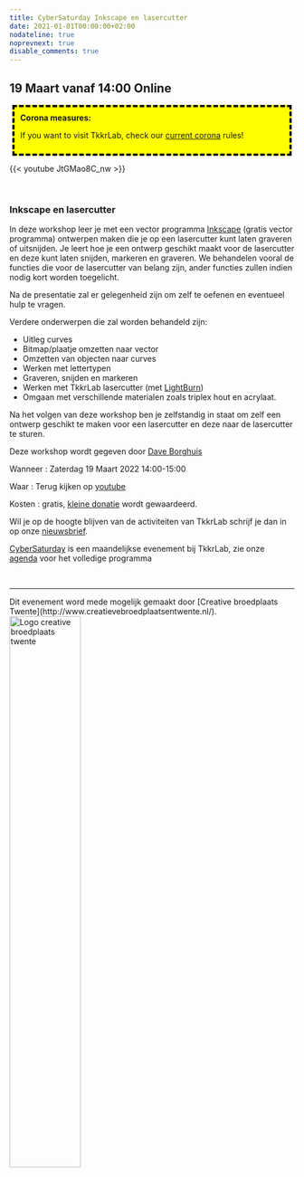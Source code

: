 ```yaml
---
title: CyberSaturday Inkscape en lasercutter
date: 2021-01-01T00:00:00+02:00
nodateline: true
noprevnext: true
disable_comments: true
---
```


## 19 Maart vanaf 14:00 Online ##

<div style="background: yellow;margin: 5px;padding:10px;border: 4px dashed black;">
<strong>Corona measures:</strong><p>
If you want to visit TkkrLab, check our <a href="/corona">current corona</a> rules! 
</div>

{{< youtube JtGMao8C_nw >}}

<br/>

### Inkscape en lasercutter

In deze workshop leer je met een vector programma [Inkscape](https://inkscape.org/) (gratis vector programma) ontwerpen maken die je op een lasercutter kunt laten graveren of uitsnijden. Je leert hoe je een ontwerp geschikt maakt voor de lasercutter en deze kunt laten snijden, markeren en graveren. We behandelen vooral de functies die voor de lasercutter van belang zijn, ander functies zullen indien nodig kort worden toegelicht.

Na de presentatie zal er gelegenheid zijn om zelf te oefenen en eventueel hulp te vragen.

Verdere onderwerpen die zal worden behandeld zijn:

 * Uitleg curves
 * Bitmap/plaatje omzetten naar vector
 * Omzetten van objecten naar curves
 * Werken met lettertypen
 * Graveren, snijden en markeren
 * Werken met TkkrLab lasercutter (met [LightBurn](https://lightburnsoftware.com/))
 * Omgaan met verschillende materialen zoals triplex hout en acrylaat.

Na het volgen van deze workshop ben je zelfstandig in staat om zelf een ontwerp geschikt te maken voor een lasercutter en deze naar de lasercutter te sturen.

Deze workshop wordt gegeven door [Dave Borghuis](https://daveborghuis.nl)

Wanneer : Zaterdag 19 Maart 2022 14:00-15:00

Waar : Terug kijken op [youtube](https://www.youtube.com/watch?v=JtGMao8C_nw)

Kosten : gratis, [kleine donatie](https://bunq.me/tkkrlab/5/CyberSaturday%20Donatie) wordt gewaardeerd.

Wil je op de hoogte blijven van de activiteiten van TkkrLab schrijf je dan in op onze [nieuwsbrief](http://eepurl.com/gLxrLD).


[CyberSaturday](/cybersaturdays/cybersaturday/) is een maandelijkse evenement bij TkkrLab, zie onze [agenda](/agenda/) voor het volledige programma


<br>
<hr>
Dit evenement word mede mogelijk gemaakt door [Creative broedplaats Twente](http://www.creatievebroedplaatsentwente.nl/).

<img width=50% src="/images/Logo-Creatieve-Broedplaatsen-Twente.jpg"  alt="Logo creative broedplaats twente">